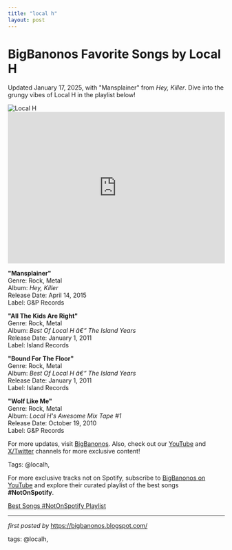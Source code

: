 ```yaml
---
title: "local h"
layout: post
---
```

<!-- Title of the Post -->
<h1 >BigBanonos Favorite Songs by Local H</h1> <!-- Introductory Text -->
<p >Updated January 17, 2025, with "Mansplainer" from <em>Hey, Killer</em>. Dive into the grungy vibes of Local H in the playlist below!</p> <!-- Featured Image -->
<div > <img src="https://i.scdn.co/image/ab67616d0000b273f5504d1dd44f61d6e8fd8625" alt="Local H" />
</div> <!-- Spotify Embed -->
<div > <iframe src="https://open.spotify.com/embed/playlist/5IAFyzOfoOBk3zYRXrm1se?utm_source=generator" width="100%" height="352" frameborder="0" allowfullscreen="" allow="autoplay; clipboard-write; encrypted-media; fullscreen; picture-in-picture" loading="lazy"></iframe>
</div> <!-- Song Information -->
<div > <p><strong>"Mansplainer"</strong><br> Genre: Rock, Metal<br> Album: <em>Hey, Killer</em><br> Release Date: April 14, 2015<br> Label: G&P Records</p> <p><strong>"All The Kids Are Right"</strong><br> Genre: Rock, Metal<br> Album: <em>Best Of Local H â€“ The Island Years</em><br> Release Date: January 1, 2011<br> Label: Island Records</p> <p><strong>"Bound For The Floor"</strong><br> Genre: Rock, Metal<br> Album: <em>Best Of Local H â€“ The Island Years</em><br> Release Date: January 1, 2011<br> Label: Island Records</p> <p><strong>"Wolf Like Me"</strong><br> Genre: Rock, Metal<br> Album: <em>Local H's Awesome Mix Tape #1</em><br> Release Date: October 19, 2010<br> Label: G&P Records</p>
</div> <!-- Footer Links -->
<div > <p>For more updates, visit <a href="https://bigbanonos.blogspot.com/" target="_blank">BigBanonos</a>. Also, check out our <a href="https://www.youtube.com/@BigBanonos" target="_blank">YouTube</a> and <a href="https://x.com/bigbanonos" target="_blank">X/Twitter</a> channels for more exclusive content!</p>
</div> <!-- Tags -->
<p >Tags: @localh,</p>


<!--Subscribe and Playlist Links-->
<div>
    <p>For more exclusive tracks not on Spotify, subscribe to <a href="https://www.youtube.com/@BigBanonos" target="_blank">BigBanonos on YouTube</a> and explore their curated playlist of the best songs <strong>#NotOnSpotify</strong>.</p>
    <p><a href="https://www.youtube.com/playlist?list=PLtuNtuTatqI0kFahUCbtbfenC_ET5O_tr" target="_blank">Best Songs #NotOnSpotify Playlist<br /></a></p></div>

<hr />

<p><em>first posted by</em> <a href="https://bigbanonos.blogspot.com/" rel="noopener" target="_new">https://bigbanonos.blogspot.com/</a></p>

<p>tags: @localh,</p>
